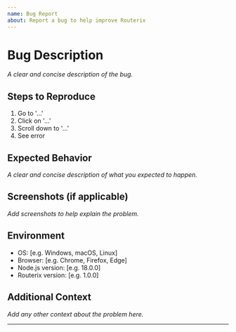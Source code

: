 ```yaml
---
name: Bug Report
about: Report a bug to help improve Routerix
---
```


# Bug Description

*A clear and concise description of the bug.*

## Steps to Reproduce

1. Go to '...'
2. Click on '...'
3. Scroll down to '...'
4. See error

## Expected Behavior

*A clear and concise description of what you expected to happen.*

## Screenshots (if applicable)

*Add screenshots to help explain the problem.*

## Environment

- OS: [e.g. Windows, macOS, Linux]
- Browser: [e.g. Chrome, Firefox, Edge]
- Node.js version: [e.g. 18.0.0]
- Routerix version: [e.g. 1.0.0]

## Additional Context

*Add any other context about the problem here.*

---
